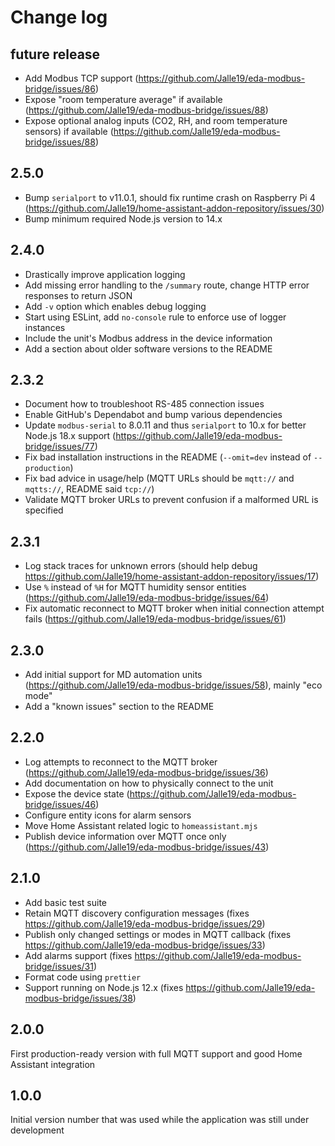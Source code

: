 # Change log

## future release

* Add Modbus TCP support (https://github.com/Jalle19/eda-modbus-bridge/issues/86)
* Expose "room temperature average" if available (https://github.com/Jalle19/eda-modbus-bridge/issues/88)
* Expose optional analog inputs (CO2, RH, and room temperature sensors) if available (https://github.com/Jalle19/eda-modbus-bridge/issues/88)

## 2.5.0

* Bump `serialport` to v11.0.1, should fix runtime crash on Raspberry Pi 4 (https://github.com/Jalle19/home-assistant-addon-repository/issues/30)
* Bump minimum required Node.js version to 14.x

## 2.4.0

* Drastically improve application logging
* Add missing error handling to the `/summary` route, change HTTP error responses to return JSON
* Add `-v` option which enables debug logging
* Start using ESLint, add `no-console` rule to enforce use of logger instances
* Include the unit's Modbus address in the device information
* Add a section about older software versions to the README

## 2.3.2

* Document how to troubleshoot RS-485 connection issues
* Enable GitHub's Dependabot and bump various dependencies
* Update `modbus-serial` to 8.0.11 and thus `serialport` to 10.x for better Node.js 18.x support (https://github.com/Jalle19/eda-modbus-bridge/issues/77)
* Fix bad installation instructions in the README (`--omit=dev` instead of `--production`)
* Fix bad advice in usage/help (MQTT URLs should be `mqtt://` and `mqtts://`, README said `tcp://`)
* Validate MQTT broker URLs to prevent confusion if a malformed URL is specified

## 2.3.1

* Log stack traces for unknown errors (should help debug https://github.com/Jalle19/home-assistant-addon-repository/issues/17)
* Use `%` instead of `%H` for MQTT humidity sensor entities (https://github.com/Jalle19/eda-modbus-bridge/issues/64)
* Fix automatic reconnect to MQTT broker when initial connection attempt fails (https://github.com/Jalle19/eda-modbus-bridge/issues/61)

## 2.3.0

* Add initial support for MD automation units (https://github.com/Jalle19/eda-modbus-bridge/issues/58), mainly "eco mode"
* Add a "known issues" section to the README

## 2.2.0

* Log attempts to reconnect to the MQTT broker (https://github.com/Jalle19/eda-modbus-bridge/issues/36)
* Add documentation on how to physically connect to the unit
* Expose the device state (https://github.com/Jalle19/eda-modbus-bridge/issues/46)
* Configure entity icons for alarm sensors
* Move Home Assistant related logic to `homeassistant.mjs`
* Publish device information over MQTT once only (https://github.com/Jalle19/eda-modbus-bridge/issues/43)

## 2.1.0

* Add basic test suite
* Retain MQTT discovery configuration messages (fixes https://github.com/Jalle19/eda-modbus-bridge/issues/29)
* Publish only changed settings or modes in MQTT callback (fixes https://github.com/Jalle19/eda-modbus-bridge/issues/33)
* Add alarms support (fixes https://github.com/Jalle19/eda-modbus-bridge/issues/31)
* Format code using `prettier`
* Support running on Node.js 12.x (fixes https://github.com/Jalle19/eda-modbus-bridge/issues/38)

## 2.0.0

First production-ready version with full MQTT support and good Home Assistant integration

## 1.0.0

Initial version number that was used while the application was still under development
